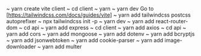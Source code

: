 ~ yarn create vite client
~ cd client
~ yarn
~ yarn dev
Go to [https://tailwindcss.com/docs/guides/vite]
~ yarn add tailwindcss postcss autoprefixer
~ npx tailwindcss init -p
~ yarn dev
~ yarn add react-router-dom
~ cd api
~ yarn add express
~ cd client
~ yarn add axios
~ cd api
~ yarn add cors
~ yarn add mongoose
~ yarn add dotenv
~ yarn add bcryptjs
~ yarn add jsonwebtoken
~ yarn add cookie-parser
~ yarn add image-downloader
~ yarn add multer

